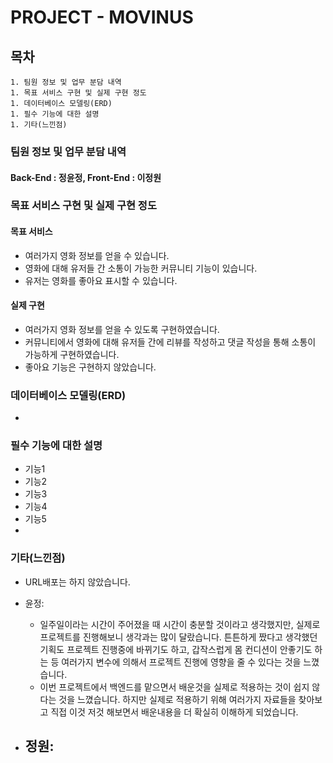 # PROJECT - MOVINUS

## 목차

	1. 팀원 정보 및 업무 분담 내역
	1. 목표 서비스 구현 및 실제 구현 정도
	1. 데이터베이스 모델링(ERD)
	1. 필수 기능에 대한 설명
	1. 기타(느낀점)



### 팀원 정보 및 업무 분담 내역

#### 	Back-End : 정윤정, Front-End : 이정원

#### 	

### 목표 서비스 구현 및 실제 구현 정도

#### 	목표 서비스

- 여러가지 영화 정보를 얻을 수 있습니다.
- 영화에 대해 유저들 간 소통이 가능한 커뮤니티 기능이 있습니다.
- 유저는 영화를 좋아요 표시할 수 있습니다. 

#### 	실제 구현

- 여러가지 영화 정보를 얻을 수 있도록 구현하였습니다.
- 커뮤니티에서 영화에 대해 유저들 간에 리뷰를 작성하고 댓글 작성을 통해 소통이 가능하게 구현하였습니다.
- 좋아요 기능은 구현하지 않았습니다.



### 데이터베이스 모델링(ERD)

- 



### 필수 기능에 대한 설명

- 기능1
- 기능2
- 기능3
- 기능4
- 기능5
- 

### 기타(느낀점)

- URL배포는 하지 않았습니다.

- 윤정:
  - 일주일이라는 시간이 주어졌을 때 시간이 충분할 것이라고 생각했지만, 실제로 프로젝트를 진행해보니 생각과는 많이 달랐습니다. 튼튼하게 짰다고 생각했던 기획도 프로젝트 진행중에 바뀌기도 하고, 갑작스럽게 몸 컨디션이 안좋기도 하는 등 여러가지 변수에 의해서 프로젝트 진행에 영향을 줄 수 있다는 것을 느꼈습니다. 
  - 이번 프로젝트에서 백엔드를 맡으면서 배운것을 실제로 적용하는 것이 쉽지 않다는 것을 느꼈습니다. 하지만 실제로 적용하기 위해 여러가지 자료들을 찾아보고 직접 이것 저것 해보면서 배운내용을 더 확실히 이해하게 되었습니다.
- 정원:
  - 